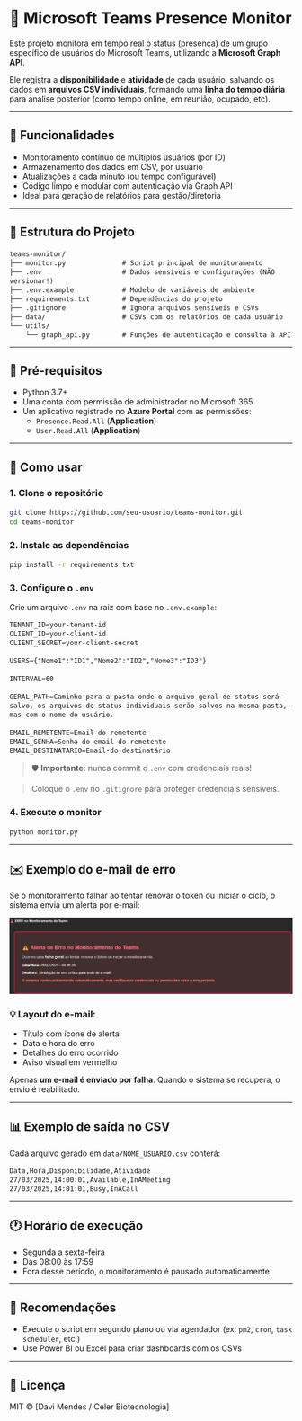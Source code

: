 # 👥 Microsoft Teams Presence Monitor

Este projeto monitora em tempo real o status (presença) de um grupo específico de usuários do Microsoft Teams, utilizando a **Microsoft Graph API**.

Ele registra a **disponibilidade** e **atividade** de cada usuário, salvando os dados em **arquivos CSV individuais**, formando uma **linha do tempo diária** para análise posterior (como tempo online, em reunião, ocupado, etc).

---

## 🚀 Funcionalidades

- Monitoramento contínuo de múltiplos usuários (por ID)
- Armazenamento dos dados em CSV, por usuário
- Atualizações a cada minuto (ou tempo configurável)
- Código limpo e modular com autenticação via Graph API
- Ideal para geração de relatórios para gestão/diretoria

---

## 📂 Estrutura do Projeto

```plaintext
teams-monitor/
├── monitor.py              # Script principal de monitoramento
├── .env                    # Dados sensíveis e configurações (NÃO versionar!)
├── .env.example            # Modelo de variáveis de ambiente
├── requirements.txt        # Dependências do projeto
├── .gitignore              # Ignora arquivos sensíveis e CSVs
├── data/                   # CSVs com os relatórios de cada usuário
└── utils/
    └── graph_api.py        # Funções de autenticação e consulta à API
```

---

## 🧪 Pré-requisitos

- Python 3.7+
- Uma conta com permissão de administrador no Microsoft 365
- Um aplicativo registrado no **Azure Portal** com as permissões:
  - `Presence.Read.All` (**Application**)
  - `User.Read.All` (**Application**)


---

## 🔧 Como usar

### 1. Clone o repositório
```bash
git clone https://github.com/seu-usuario/teams-monitor.git
cd teams-monitor
```

### 2. Instale as dependências
```bash
pip install -r requirements.txt
```

### 3. Configure o `.env`
Crie um arquivo `.env` na raiz com base no `.env.example`:

```env
TENANT_ID=your-tenant-id
CLIENT_ID=your-client-id
CLIENT_SECRET=your-client-secret

USERS={"Nome1":"ID1","Nome2":"ID2","Nome3":"ID3"}

INTERVAL=60

GERAL_PATH=Caminho-para-a-pasta-onde-o-arquivo-geral-de-status-será-salvo,-os-arquivos-de-status-individuais-serão-salvos-na-mesma-pasta,-mas-com-o-nome-do-usuário.

EMAIL_REMETENTE=Email-do-remetente
EMAIL_SENHA=Senha-do-email-do-remetente
EMAIL_DESTINATARIO=Email-do-destinatário
```

> 🛡️ **Importante:** nunca commit o `.env` com credenciais reais!

> Coloque o `.env` no `.gitignore` para proteger credenciais sensíveis.

### 4. Execute o monitor
```bash
python monitor.py
```

---

## ✉️ Exemplo do e-mail de erro
Se o monitoramento falhar ao tentar renovar o token ou iniciar o ciclo, o sistema envia um alerta por e-mail:

![Exemplo de E-mail de Erro](./docs/email_erro.png)

### 💡 Layout do e-mail:
- Título com ícone de alerta
- Data e hora do erro
- Detalhes do erro ocorrido
- Aviso visual em vermelho

Apenas **um e-mail é enviado por falha**. Quando o sistema se recupera, o envio é reabilitado.

---

## 📊 Exemplo de saída no CSV

Cada arquivo gerado em `data/NOME_USUARIO.csv` conterá:

```csv
Data,Hora,Disponibilidade,Atividade
27/03/2025,14:00:01,Available,InAMeeting
27/03/2025,14:01:01,Busy,InACall
```

---

## 🕐 Horário de execução
- Segunda a sexta-feira
- Das 08:00 às 17:59
- Fora desse período, o monitoramento é pausado automaticamente

---

## 📌 Recomendações

- Execute o script em segundo plano ou via agendador (ex: `pm2`, `cron`, `task scheduler`, etc.)
- Use Power BI ou Excel para criar dashboards com os CSVs

---

## 📄 Licença

MIT © [Davi Mendes / Celer Biotecnologia]

